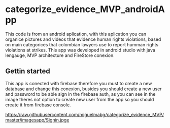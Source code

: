 # categorize_evidence_MVP_androidApp

This code is from an android aplication, with this aplication you can organice pictures and videos that evidence human rights violations, based on main categorices that colombian lawyers use to report humman rights violations at strikes. This app was developed in android studio with java lengauge, MVP architecture and FireStore conexion.

## Gettin started

This app is conected with firebase therefore you must to create a new database and change this conexion, busides you should create a new user and password to be able sign in the firebase auth, as you can see in the image theres not option to create new user from the app so you should create it from firebase console.

https://raw.githubusercontent.com/miguelmabg/categorize_evidence_MVP/master/imagesapp/Signin.jpge
